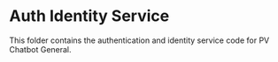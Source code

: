 # Auth Identity Service

This folder contains the authentication and identity service code for PV Chatbot General.
